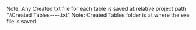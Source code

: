 Note: Any Created txt file for each table is saved at relative project path ".\Created Tables\----.txt"
Note: Created Tables folder is at where the exe file is saved
